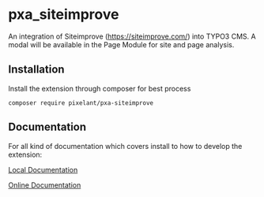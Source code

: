 # pxa_siteimprove

An integration of Siteimprove (https://siteimprove.com/) into TYPO3 CMS. A modal
will be available in the Page Module for site and page analysis.

## Installation

Install the extension through composer for best process

    composer require pixelant/pxa-siteimprove

## Documentation

For all kind of documentation which covers install to how to develop the extension:

[Local Documentation](Documentation/Index.rst)

[Online Documentation](https://docs.typo3.org/p/pixelant/pxa-siteimprove/main/en-us/)

